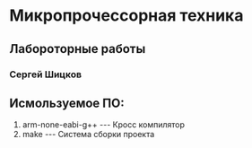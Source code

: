 # Микропрочессорная техника
## Лабороторные работы

### Сергей Шицков  
## Исмользуемое ПО:
1. arm-none-eabi-g++ --- Кросс компилятор 
1. make --- Система сборки проекта 
